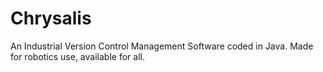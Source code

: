 # Chrysalis
An Industrial Version Control Management Software coded in Java. Made for robotics use, available for all.
